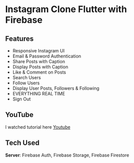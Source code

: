 # Instagram Clone Flutter with Firebase

## Features
- Responsive Instagram UI
- Email & Password Authentication
- Share Posts with Caption
- Display Posts with Caption
- Like & Comment on Posts
- Search Users
- Follow Users
- Display User Posts, Followers & Following
- EVERYTHING REAL TIME
- Sign Out

## YouTube
I watched tutorial here [Youtube](https://youtu.be/BBccK1zTgxw)

## Tech Used
**Server**: Firebase Auth, Firebase Storage, Firebase Firestore
